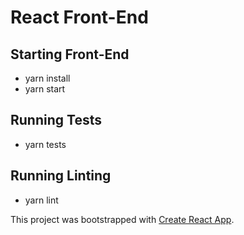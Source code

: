 # React Front-End

## Starting Front-End

* yarn install
* yarn start

## Running Tests

* yarn tests

## Running Linting

* yarn lint

This project was bootstrapped with [Create React App](https://github.com/facebookincubator/create-react-app).
